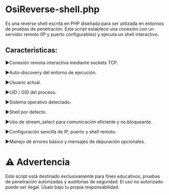 OsiReverse-shell.php
=====================

Es una reverse shell escrita en PHP diseñada para ser utilizada en entornos de pruebas de penetración. Este script establece una conexión con un servidor remoto (IP y puerto configurables) y ejecuta un shell interactivo.

Caracteristicas:
----------------
▶️Conexión remota interactiva mediante sockets TCP.

▶️Auto-discovery del entorno de ejecución.

▶️Usuario actual.

▶️UID / GID del proceso.

▶️Sistema operativo detectado.

▶️Shell por defecto.

▶️Uso de stream\_select para comunicación eficiente y no bloqueante.

▶️Configuración sencilla de IP, puerto y shell remoto.

▶️Manejo de errores básico y mensajes de depuración opcionales.

⚠️ Advertencia
===============================
Este script está destinado exclusivamente para fines educativos, pruebas de penetración autorizadas y auditorías de seguridad. El uso no autorizado puede ser ilegal. Úsalo bajo tu propia responsabilidad.


